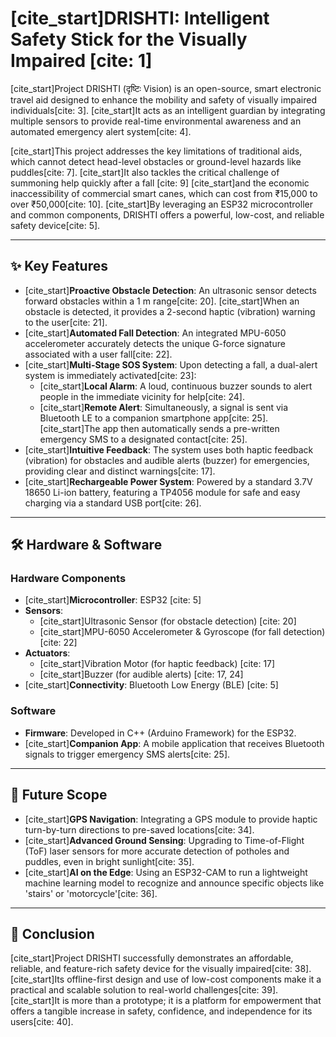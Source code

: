 # [cite_start]DRISHTI: Intelligent Safety Stick for the Visually Impaired [cite: 1]

[cite_start]Project DRISHTI (दृष्टिः Vision) is an open-source, smart electronic travel aid designed to enhance the mobility and safety of visually impaired individuals[cite: 3]. [cite_start]It acts as an intelligent guardian by integrating multiple sensors to provide real-time environmental awareness and an automated emergency alert system[cite: 4].

[cite_start]This project addresses the key limitations of traditional aids, which cannot detect head-level obstacles or ground-level hazards like puddles[cite: 7]. [cite_start]It also tackles the critical challenge of summoning help quickly after a fall [cite: 9] [cite_start]and the economic inaccessibility of commercial smart canes, which can cost from ₹15,000 to over ₹50,000[cite: 10]. [cite_start]By leveraging an ESP32 microcontroller and common components, DRISHTI offers a powerful, low-cost, and reliable safety device[cite: 5].

---

## ✨ Key Features

* [cite_start]**Proactive Obstacle Detection**: An ultrasonic sensor detects forward obstacles within a 1 m range[cite: 20]. [cite_start]When an obstacle is detected, it provides a 2-second haptic (vibration) warning to the user[cite: 21].
* [cite_start]**Automated Fall Detection**: An integrated MPU-6050 accelerometer accurately detects the unique G-force signature associated with a user fall[cite: 22].
* [cite_start]**Multi-Stage SOS System**: Upon detecting a fall, a dual-alert system is immediately activated[cite: 23]:
    * [cite_start]**Local Alarm**: A loud, continuous buzzer sounds to alert people in the immediate vicinity for help[cite: 24].
    * [cite_start]**Remote Alert**: Simultaneously, a signal is sent via Bluetooth LE to a companion smartphone app[cite: 25]. [cite_start]The app then automatically sends a pre-written emergency SMS to a designated contact[cite: 25].
* [cite_start]**Intuitive Feedback**: The system uses both haptic feedback (vibration) for obstacles and audible alerts (buzzer) for emergencies, providing clear and distinct warnings[cite: 17].
* [cite_start]**Rechargeable Power System**: Powered by a standard 3.7V 18650 Li-ion battery, featuring a TP4056 module for safe and easy charging via a standard USB port[cite: 26].

---

## 🛠️ Hardware & Software

### Hardware Components
* [cite_start]**Microcontroller**: ESP32 [cite: 5]
* **Sensors**:
    * [cite_start]Ultrasonic Sensor (for obstacle detection) [cite: 20]
    * [cite_start]MPU-6050 Accelerometer & Gyroscope (for fall detection) [cite: 22]
* **Actuators**:
    * [cite_start]Vibration Motor (for haptic feedback) [cite: 17]
    * [cite_start]Buzzer (for audible alerts) [cite: 17, 24]
* [cite_start]**Connectivity**: Bluetooth Low Energy (BLE) [cite: 5]

### Software
* **Firmware**: Developed in C++ (Arduino Framework) for the ESP32.
* [cite_start]**Companion App**: A mobile application that receives Bluetooth signals to trigger emergency SMS alerts[cite: 25].

---

## 🔭 Future Scope

* [cite_start]**GPS Navigation**: Integrating a GPS module to provide haptic turn-by-turn directions to pre-saved locations[cite: 34].
* [cite_start]**Advanced Ground Sensing**: Upgrading to Time-of-Flight (ToF) laser sensors for more accurate detection of potholes and puddles, even in bright sunlight[cite: 35].
* [cite_start]**AI on the Edge**: Using an ESP32-CAM to run a lightweight machine learning model to recognize and announce specific objects like 'stairs' or 'motorcycle'[cite: 36].

---

## 📜 Conclusion

[cite_start]Project DRISHTI successfully demonstrates an affordable, reliable, and feature-rich safety device for the visually impaired[cite: 38]. [cite_start]Its offline-first design and use of low-cost components make it a practical and scalable solution to real-world challenges[cite: 39]. [cite_start]It is more than a prototype; it is a platform for empowerment that offers a tangible increase in safety, confidence, and independence for its users[cite: 40].
